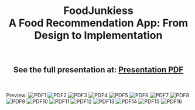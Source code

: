 <h1 align='center'>FoodJunkiess<br> A Food Recommendation App: From Design to Implementation</h1>

&nbsp;


<h2 align='center'> See the full presentation at: 
<a href="https://github.com/ShhmonDai/FoodJunkies/blob/main/FoodJunkiesPresentation.pdf">Presentation PDF</a>
</h2>

&nbsp;

Preview: 
![PDF1](ReadmeImages/FoodJunkiesReadme_Page_01.jpg "PDF 1")
![PDF2](ReadmeImages/FoodJunkiesReadme_Page_02.jpg "PDF 2")
![PDF3](ReadmeImages/FoodJunkiesReadme_Page_03.jpg "PDF 3")
![PDF4](ReadmeImages/FoodJunkiesReadme_Page_04.jpg "PDF 4")
![PDF5](ReadmeImages/FoodJunkiesReadme_Page_05.jpg "PDF 5")
![PDF6](ReadmeImages/FoodJunkiesReadme_Page_06.jpg "PDF 6")
![PDF7](ReadmeImages/FoodJunkiesReadme_Page_07.jpg "PDF 7")
![PDF8](ReadmeImages/FoodJunkiesReadme_Page_08.jpg "PDF 8")
![PDF9](ReadmeImages/FoodJunkiesReadme_Page_09.jpg "PDF 9")
![PDF10](ReadmeImages/FoodJunkiesReadme_Page_10.jpg "PDF 10")
![PDF11](ReadmeImages/FoodJunkiesReadme_Page_11.jpg "PDF 11")
![PDF12](ReadmeImages/FoodJunkiesReadme_Page_12.jpg "PDF 12")
![PDF13](ReadmeImages/FoodJunkiesReadme_Page_13.jpg "PDF 13")
![PDF14](ReadmeImages/FoodJunkiesReadme_Page_14.jpg "PDF 14")
![PDF15](ReadmeImages/FoodJunkiesReadme_Page_15.jpg "PDF 15")
![PDF16](ReadmeImages/FoodJunkiesReadme_Page_16.jpg "PDF 16")
